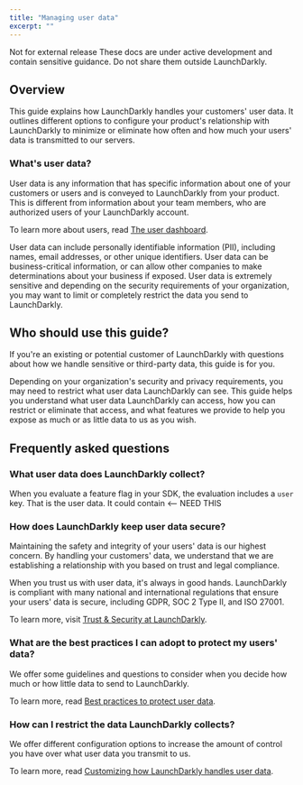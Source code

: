 ```yaml
---
title: "Managing user data"
excerpt: ""
---
```

<Callout intent="warning">
  <Callout.Title>Not for external release</Callout.Title>
   <Callout.Description>These docs are under active development and contain sensitive guidance. Do not share them outside LaunchDarkly.</Callout.Description>
</Callout>

## Overview
This guide explains how LaunchDarkly handles your customers' user data. It outlines different options to configure your product's relationship with LaunchDarkly to minimize or eliminate how often and how much your users' data is transmitted to our servers.

### What's user data?

User data is any information that has specific information about one of your customers or users and is conveyed to LaunchDarkly from your product. This is different from information about your team members, who are authorized users of your LaunchDarkly account. 

To learn more about users, read [The user dashboard](./the-user-dashboard).

User data can include personally identifiable information (PII), including names, email addresses, or other unique identifiers. User data can be business-critical information, or can allow other companies to make determinations about your business if exposed. User data is extremely sensitive and depending on the security requirements of your organization, you may want to limit or completely restrict the data you send to LaunchDarkly.

## Who should use this guide?
If you're an existing or potential customer of LaunchDarkly with questions about how we handle sensitive or third-party data, this guide is for you. 

Depending on your organization's security and privacy requirements, you may need to restrict what user data LaunchDarkly can see. This guide helps you understand what user data LaunchDarkly can access, how you can restrict or eliminate that access, and what features we provide to help you expose as much or as little data to us as you wish. 
## Frequently asked questions
### What user data does LaunchDarkly collect?

When you evaluate a feature flag in your SDK, the evaluation includes a `user` key. That is the user data. It could contain  <-- NEED THIS

### How does LaunchDarkly keep user data secure?

Maintaining the safety and integrity of your users' data is our highest concern. By handling your customers' data, we understand that we are establishing a relationship with you based on trust and legal compliance.

When you trust us with user data, it's always in good hands. LaunchDarkly is compliant with many national and international regulations that ensure your users' data is secure, including GDPR, SOC 2 Type II, and ISO 27001.

To learn more, visit [Trust & Security at LaunchDarkly](https://launchdarkly.com/security/).

### What are the best practices I can adopt to protect my users' data?

We offer some guidelines and questions to consider when you decide how much or how little data to send to LaunchDarkly. 

To learn more, read [Best practices to protect user data](./user-data-best-practices).

### How can I restrict the data LaunchDarkly collects?

We offer different configuration options to increase the amount of control you have over what user data you transmit to us. 

To learn more, read [Customizing how LaunchDarkly handles user data](./customizing-how-launchdarkly-handles-user-data).